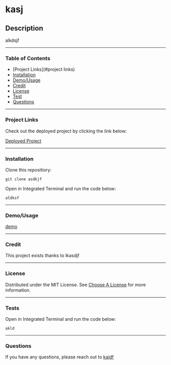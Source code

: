 
# kasj

[](https://img.shields.io/github/license/Kammielatay/read-me-generator)



## Description
alkdsjf

---
### Table of Contents
* [Project Links](#project links)
* [Installation](#installation)
* [Demo/Usage](#demo/usage)
* [Credit](#credit)
* [License](#license)
* [Test](#test)
* [Questions](#questions)

---
### Project Links
Check out the deployed project by clicking the link below:

[Deployed Project](akjsdf)

---
### Installation
Clone this repositiory:

```
git clone asdkjf
```

Open in Integrated Terminal and run the code below:
```
aldksf
```

---
### Demo/Usage

[demo](./assets/images/ad)

---
### Credit
This project exists thanks to lkasdjf

---
### License
Distributed under the MIT License. See [Choose A License](https://choosealicense.com/) for more information.

---
### Tests

Open in Integrated Terminal and run the code below:

```
akld
```

---
### Questions
If you have any questions, please reach out to [kajdf](https://github.com/kajdf)
